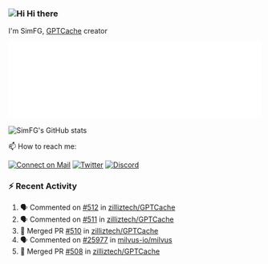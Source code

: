 ### <img src='https://qpluspicture.oss-cn-beijing.aliyuncs.com/6LjjQA/Hi.gif' alt='Hi' width="24"/> Hi there

I'm SimFG, [GPTCache](https://github.com/zilliztech/GPTCache) creator

![Metrics 👋](/metrics.plugin.followup.user.svg)

![SimFG's GitHub stats](https://github-readme-stats.vercel.app/api?username=SimFG&show_icons=true&theme=radical&count_private=true)

📫 How to reach me:

[![Connect on Mail](https://img.shields.io/badge/Ask%20me-anything-1abc9c.svg)](mailto:1142838399@qq.com)
[![Twitter](https://img.shields.io/twitter/follow/FogSim?style=social)](https://twitter.com/FogSim)
[![Discord](https://img.shields.io/discord/1092648432495251507?label=Discord&logo=discord)](https://discord.gg/Q8C6WEjSWV)

### :zap: Recent Activity

<!--START_SECTION:activity-->
1. 🗣 Commented on [#512](https://github.com/zilliztech/GPTCache/issues/512) in [zilliztech/GPTCache](https://github.com/zilliztech/GPTCache)
2. 🗣 Commented on [#511](https://github.com/zilliztech/GPTCache/issues/511) in [zilliztech/GPTCache](https://github.com/zilliztech/GPTCache)
3. 🎉 Merged PR [#510](https://github.com/zilliztech/GPTCache/pull/510) in [zilliztech/GPTCache](https://github.com/zilliztech/GPTCache)
4. 🗣 Commented on [#25977](https://github.com/milvus-io/milvus/issues/25977) in [milvus-io/milvus](https://github.com/milvus-io/milvus)
5. 🎉 Merged PR [#508](https://github.com/zilliztech/GPTCache/pull/508) in [zilliztech/GPTCache](https://github.com/zilliztech/GPTCache)
<!--END_SECTION:activity-->

